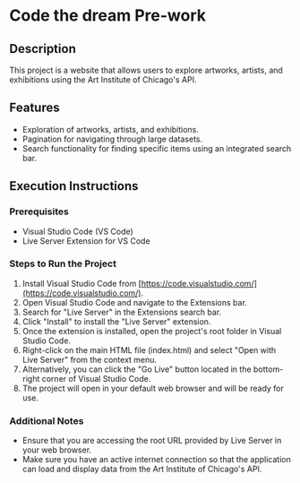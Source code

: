 # Code the dream Pre-work

## Description
This project is a website that allows users to explore artworks, artists, and exhibitions using the Art Institute of Chicago's API.

## Features
- Exploration of artworks, artists, and exhibitions.
- Pagination for navigating through large datasets.
- Search functionality for finding specific items using an integrated search bar.

## Execution Instructions

### Prerequisites
- Visual Studio Code (VS Code)
- Live Server Extension for VS Code

### Steps to Run the Project
1. Install Visual Studio Code from [https://code.visualstudio.com/](https://code.visualstudio.com/).
2. Open Visual Studio Code and navigate to the Extensions bar.
3. Search for "Live Server" in the Extensions search bar.
4. Click "Install" to install the "Live Server" extension.
5. Once the extension is installed, open the project's root folder in Visual Studio Code.
6. Right-click on the main HTML file (index.html) and select "Open with Live Server" from the context menu.
7. Alternatively, you can click the "Go Live" button located in the bottom-right corner of Visual Studio Code.
8. The project will open in your default web browser and will be ready for use.

### Additional Notes
- Ensure that you are accessing the root URL provided by Live Server in your web browser.
- Make sure you have an active internet connection so that the application can load and display data from the Art Institute of Chicago's API.
